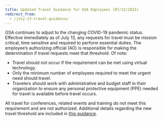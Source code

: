 ```yaml
---
title: Updated Travel Guidance for GSA Employees (07/13/2021)
redirect_from:
  - /july-13-travel-guidance/
---
```


GSA continues to adjust to the changing COVID-19 pandemic status. Effective
immediately as of July 13, any requests for travel must be mission critical,
time sensitive and required to perform essential duties. The employee’s
authorizing official (AO) is responsible for making the determination if travel
requests meet that threshold. Of note:

- Travel should not occur if the requirement can be met using virtual
  technology.
- Only the minimum number of employees required to meet the urgent need should
  travel.
- Travelers should work with administrative and budget staff in their
  organization to ensure any personal protective equipment (PPE) needed for
  travel is available before travel occurs.

All travel for conferences, related events and training do not meet this
requirement and are not authorized. Additional details regarding the new travel
threshold are included in
[this guidance](https://insite.gsa.gov/employee-resources/travel-and-events).